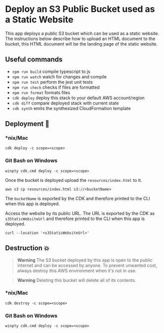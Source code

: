 # Deploy an S3 Public Bucket used as a Static Website

This app deploys a public S3 bucket which can be used as a static website. The instructions below describe how to upload an HTML document to the bucket, this HTML document will be the landing page of the static website.

## Useful commands

- `npm run build` compile typescript to js
- `npm run watch` watch for changes and compile
- `npm run test` perform the jest unit tests
- `npm run check` checks if files are formatted
- `npm run format` formats files
- `cdk deploy` deploy this stack to your default AWS account/region
- `cdk diff` compare deployed stack with current state
- `cdk synth` emits the synthesized CloudFormation template

## Deployment :rocket:

### \*nix/Mac

`cdk deploy -c scope=<scope>`

### Git Bash on Windows

`winpty cdk.cmd deploy -c scope=<scope>`

Once the bucket is deployed upload the `resources/index.html` to it.

`aws s3 cp resources/index.html s3://<bucketName>`

The `bucketName` is exported by the CDK and therefore printed to the CLI when this app is deployed.

Access the website by its public URL. The URL is exported by the CDK as `s3StaticWebsiteUrl` and therefore printed to the CLI when this app is deployed.

`curl --location '<s3StaticWebsiteUrl>'`

## Destruction :boom:

> **Warning** The S3 bucket deployed by this app is open to the public internet and can be accessed by anyone. To prevent unwanted cost, always destroy this AWS environment when it's not in use.

> **Warning** Deleting this bucket will delete all of its contents.

### \*nix/Mac

`cdk destroy -c scope=<scope>`

### Git Bash on Windows

`winpty cdk.cmd deploy -c scope=<scope>`
